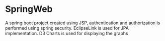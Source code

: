 # SpringWeb
A spring boot project created using JSP, authentication and authorization is performed using spring security.
EclipseLink is used for JPA implementation.
D3 Charts is used for displaying the graphs
